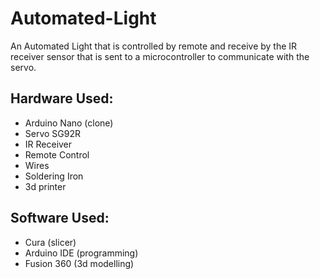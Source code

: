 # Automated-Light
An Automated Light that is controlled by remote and receive by the IR receiver sensor that is sent to a microcontroller to communicate with the servo.

## Hardware Used:
- Arduino Nano (clone)
- Servo SG92R
- IR Receiver
- Remote Control
- Wires
- Soldering Iron
- 3d printer

## Software Used:
- Cura (slicer)
- Arduino IDE (programming)
- Fusion 360 (3d modelling)
